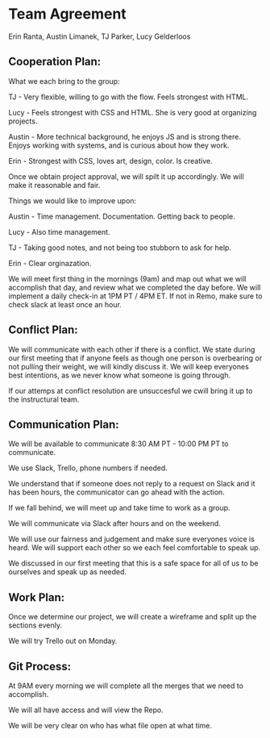 # Team Agreement

Erin Ranta, Austin Limanek, TJ Parker, Lucy Gelderloos

## Cooperation Plan:

What we each bring to the group:

TJ -  Very flexible, willing to go with the flow. Feels strongest with HTML.

Lucy - Feels strongest with CSS and HTML. She is very good at organizing projects.

Austin - More technical background, he enjoys JS and is strong there. Enjoys working with systems, and is curious about how they work.

Erin - Strongest with CSS, loves art, design, color. Is creative.

Once we obtain project approval, we will spilt it up accordingly. We will make it reasonable and fair.


Things we would like to improve upon:

Austin - Time management. Documentation. Getting back to people.

Lucy - Also time management.

TJ - Taking good notes, and not being too stubborn to ask for help.

Erin - Clear orginazation.


We will meet first thing in the mornings (9am) and map out what we will accomplish that day, and review what we completed the day before.
We will implement a daily check-in at 1PM PT / 4PM ET. If not in Remo, make sure to check slack at least once an hour.

## Conflict Plan:

We will communicate with each other if there is a conflict. We state during our first meeting that if anyone feels as though one person is overbearing or not pulling their weight, we will kindly discuss it. We will keep everyones best intentions, as we never know what someone is going through.

If our attemps at conflict resolution are unsuccesful we cwill bring it up to the instructural team.

## Communication Plan:

We will be available to communicate 8:30 AM PT - 10:00 PM PT to communicate.

We use Slack, Trello, phone numbers if needed.

We understand that if someone does not reply to a request on Slack and it has been hours, the communicator can go ahead with the action.

If we fall behind, we will meet up and take time to work as a group.

We will communicate via Slack after hours and on the weekend.

We will use our fairness and judgement and make sure everyones voice is heard. We will support each other so we each feel comfortable to speak up.

We discussed in our first meeting that this is a safe space for all of us to be ourselves and speak up as needed.

## Work Plan:

Once we determine our project, we will create a wireframe and split up the sections evenly.

We will try Trello out on Monday.

## Git Process:

At 9AM every morning we will complete all the merges that we need to accomplish.

We will all have access and will view the Repo.

We will be very clear on who has what file open at what time.


